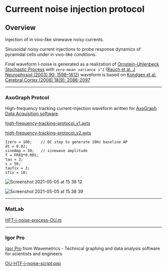 # Curreent noise injection protocol


## Overview

Injection of in vivo-like sinewave noisy currents.

Sinusoidal noisy current injections to probe response dynamics of pyramidal cells under in vivo-like conditions.
 
Final waveform I-noise is generated as a realization of [Ornstein-Uhlenbeck Stochastic Process](https://www.sciencedirect.com/topics/mathematics/ornstein-uhlenbeck-process) with `zero-mean variance s^2` ([Rauch et al. J Neurophysiol (2003) 90: 1598–1612](https://journals.physiology.org/doi/abs/10.1152/jn.00293.2003))
waveform is based on [Kondgen et al. Cerebral Cortex (2008) 18(9): 2086-2097](https://academic.oup.com/cercor/article/18/9/2086/354095?login=true)

---

### AxoGraph Protcol

High-frequency tracking current-injection waveform written for [AxoGraph Data Acquisition software](https://axograph.com).


[high-frequency-tracking-protocol_v1.axtx](https://github.com/hamadaio/axograph-protocol/blob/main/high-frequency-tracking-protocol_v1.axtx)

[high-frequency-tracking-protocol_v2.axtx](https://github.com/hamadaio/axograph-protocol/blob/main/high-frequency-tracking-protocol_v2.axtx)

```
Izero = 100;	// DC step to generate 10Hz baseline AP
dt = 0.02;
sineAmp = 50;	// sinewave amplitude
f = FREQ*0.001;
tau = 3;
s = 50;
taufix = 3;
sfix = 10;
```
![Screenshot 2021-05-05 at 15 38 12](https://user-images.githubusercontent.com/42112716/117150087-1f8f3a00-adb8-11eb-9811-9db5bf4c47c1.png)


![Screenshot 2021-05-05 at 15 38 39](https://user-images.githubusercontent.com/42112716/117150262-451c4380-adb8-11eb-82c9-03e647971056.png)

---

### MatLab

[HFT-i-noise-process-OU.m](https://github.com/hamadaio/axograph-protocol/blob/main/HFT-i-noise-process-OU.m)

---

### Igor Pro

[Igor Pro](https://www.wavemetrics.com) from Wavemetrics - Technical graphing and data analysis software for scientists and engineers

[OU-HTF-i-noise-script.pxp](https://github.com/hamadaio/neuroscience-ephys-scripts/blob/main/OU-HTF-i-noise-script.pxp)

